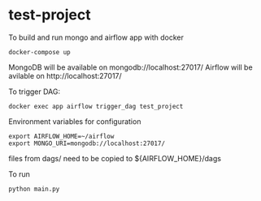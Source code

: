 # test-project
To build and run mongo and airflow app with docker 
```
docker-compose up
```
MongoDB will be available on mongodb://localhost:27017/
Airflow will be avilable on http://localhost:27017/

To trigger DAG:
```
docker exec app airflow trigger_dag test_project
```

Environment variables for configuration
```
export AIRFLOW_HOME=~/airflow
export MONGO_URI=mongodb://localhost:27017/
```

files from dags/ need to be copied to  ${AIRFLOW_HOME}/dags

To run
```
python main.py
```


